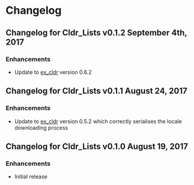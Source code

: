 # Changelog

## Changelog for Cldr_Lists v0.1.2 September 4th, 2017

### Enhancements

* Update to [ex_cldr](https://hex.pm/packages/ex_cldr) version 0.6.2

## Changelog for Cldr_Lists v0.1.1 August 24, 2017

### Enhancements

* Update to [ex_cldr](https://hex.pm/packages/ex_cldr) version 0.5.2 which correctly serialises the locale downloading process

## Changelog for Cldr_Lists v0.1.0 August 19, 2017

### Enhancements

* Initial release